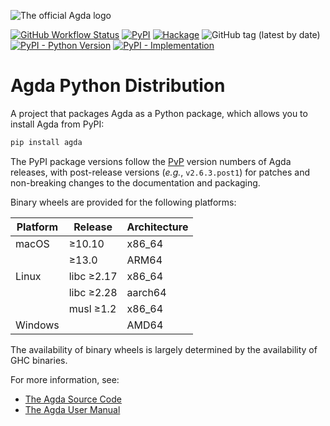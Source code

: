 ![The official Agda logo](https://github.com/agda/agda/blob/25cf6745e5ada6c29dd3caeeeb32bae1ee0abb88/doc/user-manual/agda.svg?raw=true)

[![GitHub Workflow Status](https://github.com/wenkokke/agda-python/actions/workflows/ci.yml/badge.svg)](https://github.com/wenkokke/agda-python/actions/workflows/ci.yml) [![PyPI](https://img.shields.io/pypi/v/agda)](https://pypi.org/project/agda/) [![Hackage](https://img.shields.io/hackage/v/Agda)](https://hackage.haskell.org/package/Agda) ![GitHub tag (latest by date)](https://img.shields.io/github/v/tag/wenkokke/agda-python) [![PyPI - Python Version](https://img.shields.io/pypi/pyversions/agda)](https://pypi.org/project/agda/) [![PyPI - Implementation](https://img.shields.io/pypi/implementation/agda)](https://pypi.org/project/agda/)

# Agda Python Distribution

A project that packages Agda as a Python package, which allows you to install Agda from PyPI:

```bash
pip install agda
```

The PyPI package versions follow the [PvP] version numbers of Agda releases, with post-release versions (_e.g._, `v2.6.3.post1`) for patches and non-breaking changes to the documentation and packaging.

Binary wheels are provided for the following platforms:

| Platform | Release    | Architecture |
| -------- | ---------- | ------------ |
| macOS    | ≥10.10     | x86_64       |
|          | ≥13.0      | ARM64        |
| Linux    | libc ≥2.17 | x86_64       |
|          | libc ≥2.28 | aarch64      |
|          | musl ≥1.2  | x86_64       |
| Windows  |            | AMD64        |

The availability of binary wheels is largely determined by the availability of GHC binaries.

For more information, see:

- [The Agda Source Code]
- [The Agda User Manual]

[PvP]: https://pvp.haskell.org
[The Agda Source Code]: https://github.com/agda/agda#readme
[The Agda User Manual]: https://agda.readthedocs.io/en/v2.6.3/
